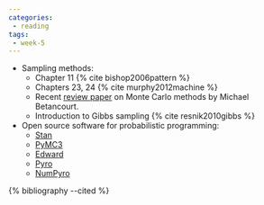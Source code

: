 ```yaml
---
categories:
 - reading
tags:
 - week-5
---
```


- Sampling methods:
  - Chapter 11 {% cite bishop2006pattern %}
  - Chapters 23, 24  {% cite murphy2012machine %}
  - Recent [review paper](https://arxiv.org/abs/1706.01520) on Monte Carlo methods by Michael Betancourt.
  - Introduction to Gibbs sampling {% cite resnik2010gibbs %}  
- Open source software for probabilistic programming:
  - [Stan](http://mc-stan.org/)
  - [PyMC3](https://github.com/pymc-devs/pymc3)
  - [Edward](http://edwardlib.org/)
  - [Pyro](https://github.com/uber/pyro)
  - [NumPyro](https://github.com/pyro-ppl/numpyro)


{% bibliography --cited %}
